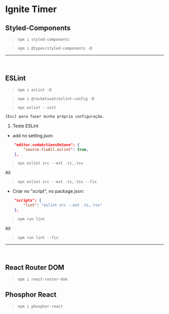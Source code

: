 # Ignite Timer

## Styled-Components

> `npm i styled-components`

> `npm i @types/styled-components -D`

<hr/><br/>

## ESLint

> `npm i eslint -D`

> `npm i @rocketseat/eslint-config -D`

> `npx eslint --init`

    [Esc] para fazer minha própria configuração.

1. Teste ESLint

* add no setting.json:

```json
    "editor.codeActionsOnSave": {
        "source.fixAll.eslint": true,
    },
```

> `npx eslint src --ext .ts,.tsx`

All
> `npx eslint src --ext .ts,.tsx --fix`

* Criar no "script", no package.json:

```json
    "scripts": {
        "lint": "eslint src --ext .ts,.tsx"
    },
```

> `npm run lint`

All
> `npm run lint --fix`

<hr/><br/>

## React Router DOM

> `npm i react-router-dom`

## Phosphor React

> `npm i phosphor-react`

